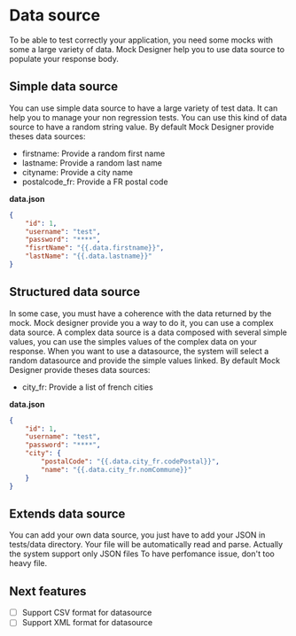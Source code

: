 # Data source

To be able to test correctly your application, you need some mocks with some a large variety of data.
Mock Designer help you to use data source to populate your response body.

## Simple data source
You can use simple data source to have a large variety of test data. It can help you to manage your non regression tests. You can use this kind of data source to have a random string value.
By default Mock Designer provide theses data sources:
* firstname: Provide a random first name
* lastname: Provide a random last name
* cityname: Provide a city name
* postalcode_fr: Provide a FR postal code

**data.json**
```json
{
    "id": 1,
    "username": "test",
    "password": "****",
    "fisrtName": "{{.data.firstname}}",
    "lastName": "{{.data.lastname}}"
}
```

## Structured data source
In some case, you must have a coherence with the data returned by the mock.
Mock designer provide you a way to do it, you can use a complex data source.
A complex data source is a data composed with several simple values, you can use the simples values of the complex data on your response.
When you want to use a datasource, the system will select a random datasource and provide the simple values linked.
By default Mock Designer provide theses data sources:
* city_fr: Provide a list of french cities

**data.json**
```json
{
    "id": 1,
    "username": "test",
    "password": "****",
    "city": {
        "postalCode": "{{.data.city_fr.codePostal}}",
        "name": "{{.data.city_fr.nomCommune}}"
    }
}
```

## Extends data source

You can add your own data source, you just have to add your JSON in tests/data directory.
Your file will be automatically read and parse.
Actually the system support only JSON files
To have perfomance issue, don't too heavy file.

## Next features

- [ ] Support CSV format for datasource
- [ ] Support XML format for datasource